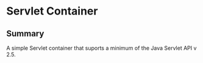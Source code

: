 # Servlet Container

## Summary
A simple Servlet container that suports a minimum of the Java Servlet API v 2.5.


